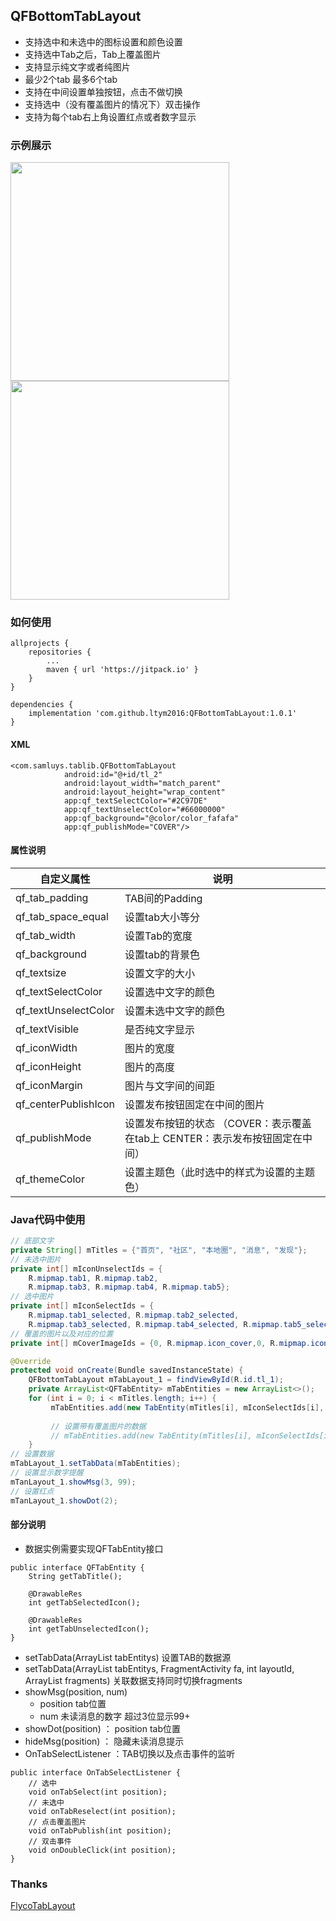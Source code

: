## QFBottomTabLayout
- 支持选中和未选中的图标设置和颜色设置
- 支持选中Tab之后，Tab上覆盖图片
- 支持显示纯文字或者纯图片
- 最少2个tab 最多6个tab
- 支持在中间设置单独按钮，点击不做切换
- 支持选中（没有覆盖图片的情况下）双击操作
- 支持为每个tab右上角设置红点或者数字显示

### 示例展示
<img src="https://github.com/ltym2016/QFBottomTabLayout/blob/master/untitled.gif" width="350"/> <img src="https://github.com/ltym2016/QFBottomTabLayout/blob/fd0c189cb8669faa3a3eae2c2239fd26bd5ce057/device-2019-03-18-113907.png" width="350"/>


### 如何使用
```
allprojects {
	repositories {
		...
		maven { url 'https://jitpack.io' }
	}
}

dependencies {
	implementation 'com.github.ltym2016:QFBottomTabLayout:1.0.1'
}
```

#### XML
    <com.samluys.tablib.QFBottomTabLayout
                android:id="@+id/tl_2"
                android:layout_width="match_parent"
                android:layout_height="wrap_content"
                app:qf_textSelectColor="#2C97DE"
                app:qf_textUnselectColor="#66000000"
                app:qf_background="@color/color_fafafa"
                app:qf_publishMode="COVER"/>
#### 属性说明
| 自定义属性  | 说明  |
| ------------ | ------------ |
| qf_tab_padding  | TAB间的Padding  |
|  qf_tab_space_equal |  设置tab大小等分 |
|  qf_tab_width |  设置Tab的宽度 |
| qf_background  |  设置tab的背景色 |
| qf_textsize  | 设置文字的大小  |
| qf_textSelectColor  | 设置选中文字的颜色  |
| qf_textUnselectColor  | 设置未选中文字的颜色  |
| qf_textVisible  |  是否纯文字显示 |
| qf_iconWidth  |  图片的宽度 |
| qf_iconHeight  |图片的高度   |
|qf_iconMargin| 图片与文字间的间距   |
| qf_centerPublishIcon  | 设置发布按钮固定在中间的图片  |
|  qf_publishMode | 设置发布按钮的状态 （COVER：表示覆盖在tab上  CENTER：表示发布按钮固定在中间）|
|  qf_themeColor | 设置主题色（此时选中的样式为设置的主题色）|

### Java代码中使用
```java
// 底部文字
private String[] mTitles = {"首页", "社区", "本地圈", "消息", "发现"};
// 未选中图片
private int[] mIconUnselectIds = {
	R.mipmap.tab1, R.mipmap.tab2,
	R.mipmap.tab3, R.mipmap.tab4, R.mipmap.tab5};
// 选中图片
private int[] mIconSelectIds = {
	R.mipmap.tab1_selected, R.mipmap.tab2_selected,
	R.mipmap.tab3_selected, R.mipmap.tab4_selected, R.mipmap.tab5_selected};
// 覆盖的图片以及对应的位置
private int[] mCoverImageIds = {0, R.mipmap.icon_cover,0, R.mipmap.icon_cover1, 0};

@Override
protected void onCreate(Bundle savedInstanceState) {
	QFBottomTabLayout mTabLayout_1 = findViewById(R.id.tl_1);
	private ArrayList<QFTabEntity> mTabEntities = new ArrayList<>();
	for (int i = 0; i < mTitles.length; i++) {
		 mTabEntities.add(new TabEntity(mTitles[i], mIconSelectIds[i], mIconUnselectIds[i]));
		 
		 // 设置带有覆盖图片的数据
		 // mTabEntities.add(new TabEntity(mTitles[i], mIconSelectIds[i], mIconUnselectIds[i], mCoverImageIds));
	}
// 设置数据
mTabLayout_1.setTabData(mTabEntities);
// 设置显示数字提醒
mTanLayout_1.showMsg(3, 99);
// 设置红点
mTanLayout_1.showDot(2);
```
#### 部分说明
- 数据实例需要实现QFTabEntity接口
```
public interface QFTabEntity {
    String getTabTitle();

    @DrawableRes
    int getTabSelectedIcon();

    @DrawableRes
    int getTabUnselectedIcon();
}
```
- setTabData(ArrayList<QFTabEntity> tabEntitys) 设置TAB的数据源
- setTabData(ArrayList<QFTabEntity> tabEntitys, FragmentActivity fa, int layoutId, ArrayList<Fragment> fragments) 关联数据支持同时切换fragments
- showMsg(position, num)
  - position tab位置
  - num 未读消息的数字 超过3位显示99+
- showDot(position) ： position tab位置
- hideMsg(position) ： 隐藏未读消息提示
- OnTabSelectListener ：TAB切换以及点击事件的监听
```
public interface OnTabSelectListener {
    // 选中
    void onTabSelect(int position);
    // 未选中
	void onTabReselect(int position);
    // 点击覆盖图片
	void onTabPublish(int position);
	// 双击事件
	void onDoubleClick(int position);
}
```
### Thanks
[FlycoTabLayout](https://github.com/H07000223/FlycoTabLayout)
